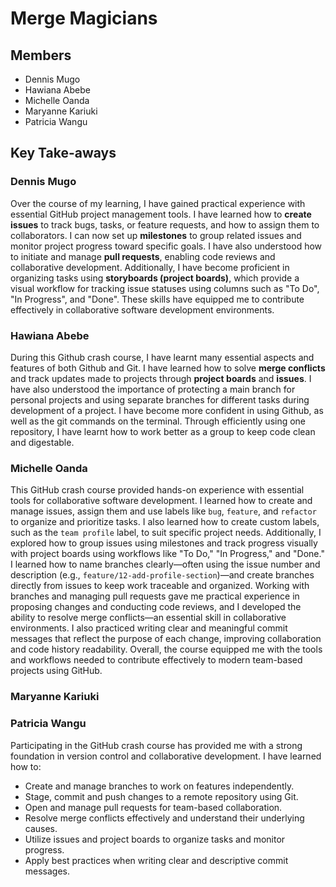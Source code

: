 # Merge Magicians

## Members
* Dennis Mugo
* Hawiana Abebe
* Michelle Oanda
* Maryanne Kariuki
* Patricia Wangu


## Key Take-aways
### Dennis Mugo
Over the course of my learning, I have gained practical experience with essential GitHub project management tools. I have learned how to **create issues** to track bugs, tasks, or feature requests, and how to assign them to collaborators. I can now set up **milestones** to group related issues and monitor project progress toward specific goals. I have also understood how to initiate and manage **pull requests**, enabling code reviews and collaborative development. Additionally, I have become proficient in organizing tasks using **storyboards (project boards)**, which provide a visual workflow for tracking issue statuses using columns such as "To Do", "In Progress", and "Done". These skills have equipped me to contribute effectively in collaborative software development environments.



### Hawiana Abebe
During this Github crash course, I have learnt many essential aspects and features of both Github and Git. I have learned how to solve **merge conflicts** and track updates made to projects through **project boards** and **issues**. I have also understood the importance of protecting a main branch for personal projects and using separate branches for different tasks during development of a project. I have become more confident in using Github, as well as the git commands on the terminal. Through efficiently using one repository, I have learnt how to work better as a group to keep code clean and digestable.



### Michelle Oanda
This GitHub crash course provided hands-on experience with essential tools for collaborative software development. I learned how to create and manage issues, assign them and use labels like `bug`, `feature`, and `refactor` to organize and prioritize tasks. I also learned how to create custom labels, such as the `team profile` label, to suit specific project needs. Additionally, I explored how to group issues using milestones and track progress visually with project boards using workflows like "To Do," "In Progress," and "Done." I learned how to name branches clearly—often using the issue number and description (e.g., `feature/12-add-profile-section`)—and create branches directly from issues to keep work traceable and organized. Working with branches and managing pull requests gave me practical experience in proposing changes and conducting code reviews, and I developed the ability to resolve merge conflicts—an essential skill in collaborative environments. I also practiced writing clear and meaningful commit messages that reflect the purpose of each change, improving collaboration and code history readability. Overall, the course equipped me with the tools and workflows needed to contribute effectively to modern team-based projects using GitHub.

### Maryanne Kariuki



### Patricia Wangu
Participating in the GitHub crash course has provided me with a strong foundation in version control and collaborative development. I have learned how to:
- Create and manage branches to work on features independently.
- Stage, commit and push changes to a remote repository using Git.
- Open and manage pull requests for team-based collaboration.
- Resolve merge conflicts effectively and understand their underlying causes.
- Utilize issues and project boards to organize tasks and monitor progress.
- Apply best practices when writing clear and descriptive commit messages.
